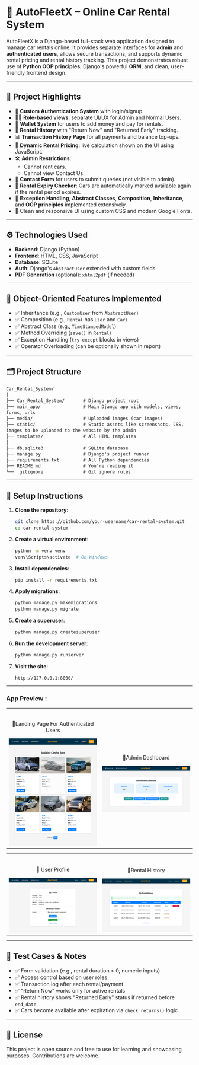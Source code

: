 # 🚗 AutoFleetX – Online Car Rental System

AutoFleetX is a Django-based full-stack web application designed to manage car rentals online. It provides separate interfaces for **admin** and **authenticated users**, allows secure transactions, and supports dynamic rental pricing and rental history tracking. This project demonstrates robust use of **Python OOP principles**, Django's powerful **ORM**, and clean, user-friendly frontend design.

---

## 🧠 Project Highlights

- 🔐 **Custom Authentication System** with login/signup.
- 🧑‍💼 **Role-based views**: separate UI/UX for Admin and Normal Users.
- 💸 **Wallet System** for users to add money and pay for rentals.
- 🧾 **Rental History** with "Return Now" and "Returned Early" tracking.
- 📊 **Transaction History Page** for all payments and balance top-ups.
- 🧠 **Dynamic Rental Pricing**: live calculation shown on the UI using JavaScript.
- 🛠️ **Admin Restrictions**:
  - Cannot rent cars.
  - Cannot view Contact Us.
- 💬 **Contact Form** for users to submit queries (not visible to admin).
- 📅 **Rental Expiry Checker**: Cars are automatically marked available again if the rental period expires.
- 🧰 **Exception Handling**, **Abstract Classes**, **Composition**, **Inheritance**, and **OOP principles** implemented extensively.
- 🎨 Clean and responsive UI using custom CSS and modern Google Fonts.

---

## ⚙️ Technologies Used

- **Backend**: Django (Python)
- **Frontend**: HTML, CSS, JavaScript
- **Database**: SQLite
- **Auth**: Django's `AbstractUser` extended with custom fields
- **PDF Generation** (optional): `xhtml2pdf` (if needed)

---

## 🧾 Object-Oriented Features Implemented

- ✅ Inheritance (e.g., `CustomUser` from `AbstractUser`)
- ✅ Composition (e.g., `Rental` has `User` and `Car`)
- ✅ Abstract Class (e.g., `TimeStampedModel`)
- ✅ Method Overriding (`save()` in `Rental`)
- ✅ Exception Handling (`try-except` blocks in views)
- ✅ Operator Overloading (can be optionally shown in report)

---

## 🗂️ Project Structure

```
Car_Rental_System/
│
├── Car_Rental_System/       # Django project root
├── main_app/                # Main Django app with models, views, forms, urls
├── media/                   # Uploaded images (car images)
├── static/                  # Static assets like screenshots, CSS, images to be uploaded to the website by the admin
├── templates/               # All HTML templates
│
├── db.sqlite3               # SQLite database
├── manage.py                # Django's project runner
├── requirements.txt         # All Python dependencies
├── README.md                # You're reading it
└── .gitignore               # Git ignore rules
```

---

## 🚀 Setup Instructions

1. **Clone the repository**:
   ```bash
   git clone https://github.com/your-username/car-rental-system.git
   cd car-rental-system
   ```

2. **Create a virtual environment**:
   ```bash
   python -m venv venv
   venv\Scripts\activate  # On Windows
   ```

3. **Install dependencies**:
   ```bash
   pip install -r requirements.txt
   ```

4. **Apply migrations**:
   ```bash
   python manage.py makemigrations
   python manage.py migrate
   ```

5. **Create a superuser**:
   ```bash
   python manage.py createsuperuser
   ```

6. **Run the development server**:
   ```bash
   python manage.py runserver
   ```

7. **Visit the site**:
   ```
   http://127.0.0.1:8000/
   ```

---

### App Preview :

<table width="100%"> 
<tr>
<td width="50%">      
&nbsp; 
<br>
<p align="center">
   🔹Landing Page For Authenticated Users  
</p>
<img src="static\screenshots\logged in user's home page.png" height=290px width=550px >
</td> 
<td width="50%">
<br>
<p align="center">
 🔹Admin Dashboard
</p>
<img src="static\screenshots\admin dash.png">  
</td>
</table>

<table width="100%"> 
<tr>
<td width="50%">      
&nbsp; 
<br>
<p align="center">
   🔹 User Profile  
</p>
<img  src="static\screenshots\user profile page.png">
</td> 
<td width="50%">
<br>
<p align="center">
 🔹Rental History
</p>
<img src="static\screenshots\user rental history.png">  
</td>
</table>



---

## 🧪 Test Cases & Notes

- ✅ Form validation (e.g., rental duration > 0, numeric inputs)
- ✅ Access control based on user roles
- ✅ Transaction log after each rental/payment
- ✅ "Return Now" works only for active rentals
- ✅ Rental history shows "Returned Early" status if returned before `end_date`
- ✅ Cars become available after expiration via `check_returns()` logic

---

## 📃 License

This project is open source and free to use for learning and showcasing purposes. Contributions are welcome.
